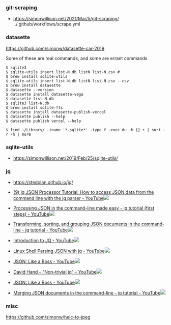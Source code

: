### git-scraping

- https://simonwillison.net/2021/Mar/5/git-scraping/ 
  ../.github/workflows/scrape.yml

### datasette
https://github.com/simonw/datasette-car-2019

Some of these are real commands, and some are errant commands
```
$ sqlite3
$ sqlite-utils insert list-N.db listN list-N.csv # 
$ brew install sqlite-utils
$ sqlite-utils insert list-N.db listN list-N.csv --csv
$ brew install datasette
$ datasette --version
$ datasette install datasette-vega
$ datasette list-N.db
$ sqlite3 list-N.db
$ brew install sqlite-fts
$ datasette install datasette-publish-vercel
$ datasette publish --help
$ datasette publish vercel --help

$ find ~/Library/ -iname '*.sqlite*' -type f -exec du -h {} + | sort -r -h | more
```

### sqlite-utils

- https://simonwillison.net/2019/Feb/25/sqlite-utils/

### jq
- https://stedolan.github.io/jq/

- [(9) jq JSON Processor Tutorial: How to access JSON data from the command line with the jq parser - YouTube](https://www.youtube.com/watch?v=EvpwhGeiH0U)![](images/cross.png)
- [Processing JSON in the command-line made easy - jq tutorial (first steps) - YouTube](https://www.youtube.com/watch?v=FSn_38gDvzM)![](images/cross.png)
- [Transforming, sorting, and grouping JSON documents in the command-line - jq tutorial - YouTube](https://www.youtube.com/watch?v=EIhLl9ebeiA)![](images/cross.png)
- [Introduction to JQ - YouTube](https://www.youtube.com/watch?v=Jy0LNwZ8aFI)![](images/cross.png)
- [Linux Shell Parsing JSON with jq - YouTube](https://www.youtube.com/watch?v=NOlRKZF2JRo)![](images/cross.png)
- [JSON: Like a Boss - YouTube](https://www.youtube.com/watch?v=_ZTibHotSew)![](images/cross.png)
- [David Hand - "Non-trivial jq" - YouTube](https://www.youtube.com/watch?v=MvI6Z85EgVo)![](images/cross.png)
- [JSON: Like a Boss - YouTube](https://www.youtube.com/watch?v=_ZTibHotSew)![](images/cross.png)
- [Merging JSON documents in the command-line - jq tutorial - YouTube](https://www.youtube.com/watch?v=uIKvYgix-L4)![](images/cross.png)

### misc
https://github.com/simonw/heic-to-jpeg
